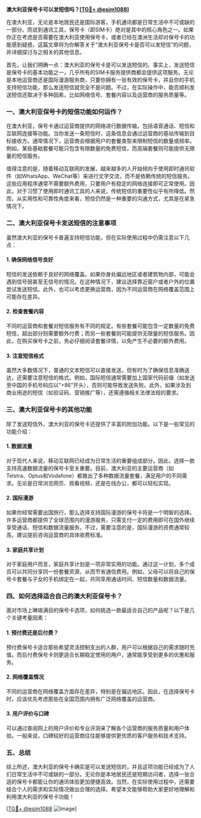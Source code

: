**澳大利亚保号卡可以发短信吗？[[TG💪+ @esim1088](https://t.me/s/esim1088)]**

在澳大利亚，无论是本地居民还是国际游客，手机通讯都是日常生活中不可或缺的一部分。而说到通讯工具，保号卡（即SIM卡）绝对是其中的核心角色之一。如果你正在考虑是否需要在澳大利亚使用保号卡，或者已经在澳洲生活却对保号卡的功能感到疑惑，这篇文章将为你解答关于“澳大利亚保号卡是否可以发短信”的问题，并详细探讨与之相关的其他信息。

首先，让我们明确一点：澳大利亚的保号卡是可以发送短信的。事实上，发送短信是保号卡的基本功能之一，几乎所有的SIM卡服务提供商都会提供这项服务。无论是本地运营商还是国际漫游服务商，只要你拥有一张有效的保号卡，并且你的手机支持短信功能，那么发送短信就完全不是问题。不过，在实际操作中，能否顺利发送短信还取决于多种因素，比如网络信号、套餐内容以及运营商的服务质量等。

### 一、澳大利亚保号卡的短信功能如何运作？

在澳大利亚，保号卡通过运营商提供的网络进行数据传输，包括语音通话、短信和互联网连接等功能。当你发送一条短信时，这条信息会通过运营商的基站传输到目标接收方。通常情况下，运营商会根据用户的套餐类型来限制短信的数量或频率。例如，某些基础套餐可能只包含有限数量的免费短信，而高端套餐则可能提供无限量的短信服务。

值得注意的是，随着移动互联网的发展，越来越多的人开始倾向于使用即时通讯软件（如WhatsApp、WeChat等）来进行文字交流，而不是依赖传统的短信服务。这些应用程序通常不需要额外费用，只要用户有稳定的网络连接即可正常使用。因此，对于习惯了使用即时通讯工具的人来说，传统短信的重要性似乎有所降低。然而，从实用性和可靠性角度来看，短信仍然是一种重要的沟通方式，尤其是在紧急情况下。

### 二、澳大利亚保号卡发送短信的注意事项

虽然澳大利亚的保号卡普遍支持短信功能，但在实际使用过程中仍需注意以下几点：

#### 1. 确保网络信号良好
短信的发送依赖于良好的网络覆盖。如果你身处偏远地区或者建筑物内部，可能会遇到信号弱甚至无信号的情况。在这种情况下，建议选择靠近窗户或者户外的位置尝试发送短信。此外，也可以考虑更换运营商，因为不同运营商在网络覆盖范围上可能存在差异。

#### 2. 检查套餐内容
不同的运营商和套餐对短信服务有不同的规定。有些套餐可能包含一定数量的免费短信，超出部分则需要额外付费；而另一些套餐则可能提供无限量的短信服务。因此，在购买保号卡之前，务必仔细阅读套餐详情，以免产生不必要的额外费用。

#### 3. 注意短信格式
虽然大多数情况下，普通的文本短信可以直接发送，但有时为了确保信息准确送达，还需要注意短信的格式。例如，国际短信通常需要加上国家代码前缀（如发送至中国的手机号码应以“+86”开头），否则可能导致发送失败。此外，如果涉及到商业用途的短信（如验证码、营销推广等），还需遵循相关法律法规的要求。

### 三、澳大利亚保号卡的其他功能

除了发送短信外，澳大利亚的保号卡还提供了丰富的附加功能。以下是一些常见的功能介绍：

#### 1. 数据流量
对于现代人来说，移动互联网已经成为日常生活的重要组成部分。因此，选择一款支持高速数据流量的保号卡至关重要。目前，澳大利亚的主要运营商（如Telstra、Optus和Vodafone）都推出了多种数据流量套餐，满足用户的不同需求。无论是日常浏览网页、观看视频，还是在线办公，都可以轻松实现。

#### 2. 国际漫游
如果你经常需要出国旅行，那么选择支持国际漫游的保号卡将是一个明智的选择。许多运营商都提供了全球范围内的漫游服务，只需支付一定的费用即可在国外继续享受通话、短信和数据流量服务。不过，需要注意的是，国际漫游的资费通常较高，建议提前咨询运营商的具体收费标准。

#### 3. 家庭共享计划
对于家庭用户而言，家庭共享计划是一项非常实用的功能。通过这一计划，多个成员可以共同分享同一份套餐资源，从而节省通信费用。例如，父母可以将自己的保号卡套餐与子女的手机绑定在一起，共同享用通话时间、短信数量和数据流量。

### 四、如何选择适合自己的澳大利亚保号卡？

面对市场上琳琅满目的保号卡选项，如何挑选一款最适合自己的产品呢？以下是几个关键考量因素：

#### 1. 预付费还是后付费？
预付费保号卡适合那些希望灵活控制支出的人群，用户可以根据自己的需求随时充值。而后付费保号卡则更适合长期稳定使用的用户，通常能享受到更多的优惠和服务。

#### 2. 网络覆盖情况
不同的运营商在网络覆盖方面存在差异，特别是在偏远地区。因此，在选择保号卡时，应该优先考虑那些在全国范围内拥有广泛网络覆盖的运营商。

#### 3. 用户评价与口碑
可以通过查阅网上的用户评价和专业评测来了解各个运营商的服务质量和用户体验。一般来说，口碑较好的运营商往往能够提供更优质的客户服务和技术支持。

### 五、总结

综上所述，澳大利亚的保号卡确实是可以发送短信的，并且这项功能已经成为了人们日常生活中不可或缺的一部分。无论你是本地居民还是短期访问者，选择一张合适的保号卡都能让你的通讯体验更加便捷高效。当然，在实际使用过程中，还需要结合个人的需求和实际情况做出合理的选择。希望本文能够帮助大家更好地理解和利用澳大利亚的保号卡功能！

[[TG💪+ @esim1088](https://t.me/s/esim1088) ![Image](https://i.postimg.cc/4NQfJmqS/Snipaste-2025-05-13-00-14-12.png)]